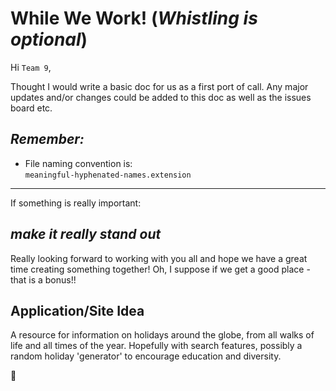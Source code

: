 # While We Work! (*Whistling is optional*)

Hi `Team 9`,

Thought I would write a basic doc for us as a first port of call. Any major
updates and/or changes could be added to this doc as well as the issues board
etc.

## ***Remember:***

- File naming convention is:  
  `meaningful-hyphenated-names.extension`

---

If something is really important:

## ***make it really stand out***

Really looking forward to working with you all and hope we have a great time
creating something together! Oh, I suppose if we get a good place - that is a
bonus!!

## Application/Site Idea

A resource for information on holidays around the globe, from all walks of life
and all times of the year.  Hopefully with search features, possibly a random
holiday 'generator' to encourage education and diversity.

:santa:
